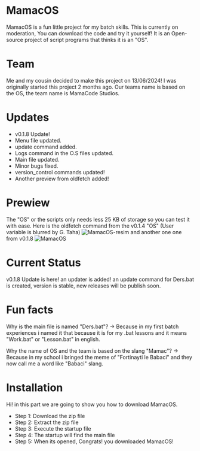 
# MamacOS
MamacOS is a fun little project for my batch skills. This is currently on moderation,
You can download the code and try it yourself! It is an Open-source project of script programs that thinks it is an "OS".

# Team
Me and my cousin decided to make this project on 13/06/2024! I was originally started this project 2 months ago.
Our teams name is based on the OS, the team name is MamaCode Studios.

# Updates
- v0.1.8 Update!
- Menu file updated.
- update command added. 
- Logs command in the O.S files updated. 
- Main file updated. 
- Minor bugs fixed.
- version_control commands updated!
- Another preview from oldfetch added!

# Prewiew
The "OS" or the scripts only needs less 25 KB of storage so you can test it with ease. Here is the oldfetch command from the v0.1.4 "OS" (User variable is blurred by G. Taha) ![MamacOS-resim](https://github.com/gtaha23/MamacOS-Batch/assets/159329966/9169fef7-8c39-4ea8-8349-ef6f08bb1264)
and another one one from v0.1.8 ![MamacOS](https://github.com/gtaha23/MamacOS-Batch/assets/159329966/f6b1ab8b-edfe-4451-b963-0ca0cbbc0cf0)


# Current Status
v0.1.8 Update is here! an updater is added! an update command for Ders.bat is created, version is stable,
new releases will be publish soon.

# Fun facts
Why is the main file is named "Ders.bat"?
-> Because in my first batch experiences i named it that because
it is for my .bat lessons and it means "Work.bat" or "Lesson.bat" in english.

Why the name of OS and the team is based on the slang "Mamac"?
-> Because in my school i bringed the meme of "Fortinayti le Babaci" and they now call me a word like "Babaci" slang.

# Installation
Hi! in this part we are going to show you how to download MamacOS.
- Step 1: Download the zip file
- Step 2: Extract the zip file
- Step 3: Execute the startup file
- Step 4: The startup will find the main file
- Step 5: When its opened, Congrats! you downloaded MamacOS!